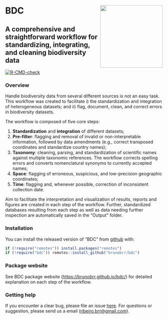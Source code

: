 
<!-- README.md is generated from README.Rmd. Please edit that file -->

# BDC <a href='https://github.com/brunobrr/bdc'><img src='https://raw.githubusercontent.com/brunobrr/bdc/master/man/figures/logo.png' align="right" height="200" /></a>

## A comprehensive and straightforward workflow for standardizing, integrating, and cleaning biodiversity data

<!-- badges: start -->

[![R-CMD-check](https://github.com/brunobrr/bdc/actions/workflows/R-CMD-check.yaml/badge.svg)](https://github.com/brunobrr/bdc/actions/workflows/R-CMD-check.yaml)
<!-- badges: end -->

### Overview

Handle biodiversity data from several different sources is not an easy
task. This workflow was created to facilitate i) the standardization and
integration of heterogeneous datasets; and ii) flag, document, clean,
and correct errors in biodiversity datasets.

The workflow is composed of five core steps:

1.  **Standardization** and **integration** of different datasets;
2.  **Pre-filter**: flagging and removal of invalid or non-interpretable
    information, followed by data amendments (e.g., correct transposed
    coordinates and standardize country names);
3.  **Taxonomy**: cleaning, parsing, and standardization of scientific
    names against multiple taxonomic references. The workflow corrects
    spelling errors and converts nomenclatural synonyms to currently
    accepted names;
4.  **Space**: flagging of erroneous, suspicious, and low-precision
    geographic coordinates;
5.  **Time**: flagging and, whenever possible, correction of
    inconsistent collection date.

Aim to facilitate the interpretation and visualization of results,
reports and figures are created in each step of the workflow. Further,
standardized databases resulting from each step as well as data needing
further inspection are automatically saved in the “Output” folder.

### Installation

You can install the released version of “BDC” from
[github](https://github.com/brunobrr/bdc) with:

``` r
if (!require("remotes")) install.packages("remotes")
if (!require("bdc")) remotes::install_github("brunobrr/bdc")
```

### Package website

See BDC package website (<https://brunobrr.github.io/bdc/>) for detailed
explanation on each step of the workflow.

### Getting help

If you encounter a clear bug, please file an issue
[here](https://github.com/brunobrr/bdc/issues). For questions or
suggestion, please send us a email (ribeiro.brr@gmail.com).
